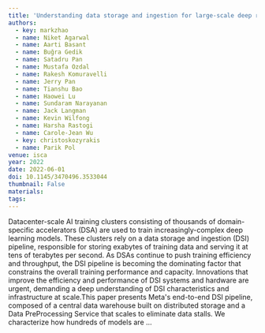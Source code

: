 ```yaml
---
title: 'Understanding data storage and ingestion for large-scale deep recommendation model training: Industrial product'
authors:
  - key: markzhao
  - name: Niket Agarwal
  - name: Aarti Basant
  - name: Buğra Gedik
  - name: Satadru Pan
  - name: Mustafa Ozdal
  - name: Rakesh Komuravelli
  - name: Jerry Pan
  - name: Tianshu Bao
  - name: Haowei Lu
  - name: Sundaram Narayanan
  - name: Jack Langman
  - name: Kevin Wilfong
  - name: Harsha Rastogi
  - name: Carole-Jean Wu
  - key: christoskozyrakis
  - name: Parik Pol
venue: isca
year: 2022
date: 2022-06-01
doi: 10.1145/3470496.3533044
thumbnail: False
materials:
tags:
---
```

Datacenter-scale AI training clusters consisting of thousands of domain-specific accelerators (DSA) are used to train increasingly-complex deep learning models. These clusters rely on a data storage and ingestion (DSI) pipeline, responsible for storing exabytes of training data and serving it at tens of terabytes per second. As DSAs continue to push training efficiency and throughput, the DSI pipeline is becoming the dominating factor that constrains the overall training performance and capacity. Innovations that improve the efficiency and performance of DSI systems and hardware are urgent, demanding a deep understanding of DSI characteristics and infrastructure at scale.This paper presents Meta's end-to-end DSI pipeline, composed of a central data warehouse built on distributed storage and a Data PreProcessing Service that scales to eliminate data stalls. We characterize how hundreds of models are …
